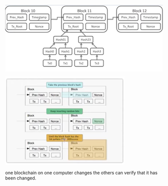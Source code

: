 ![alt text](image.png)

![alt text](image-1.png)

one blockchain on one computer changes the others can verify that it has been changed. 
